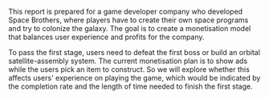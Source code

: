 This report is prepared for a game developer company who developed Space Brothers, where players have to create their own space programs and try to colonize the galaxy. The goal is to create a monetisation model that balances user experience and profits for the company. 

To pass the first stage, users need to defeat the first boss or build an orbital satellite-assembly system. The current monetisation plan is to show ads while the users pick an item to construct. So we will explore whether this affects users' experience on playing the game, which would be indicated by the completion rate and the length of time needed to finish the first stage. 